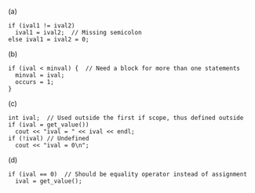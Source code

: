 (a)

    if (ival1 != ival2)
      ival1 = ival2;  // Missing semicolon
    else ival1 = ival2 = 0;

(b)

    if (ival < minval) {  // Need a block for more than one statements
      minval = ival;
      occurs = 1;
    }

(c)

    int ival;  // Used outside the first if scope, thus defined outside
    if (ival = get_value())
      cout << "ival = " << ival << endl;
    if (!ival) // Undefined
      cout << "ival = 0\n";

(d)

    if (ival == 0)  // Should be equality operator instead of assignment
      ival = get_value();
